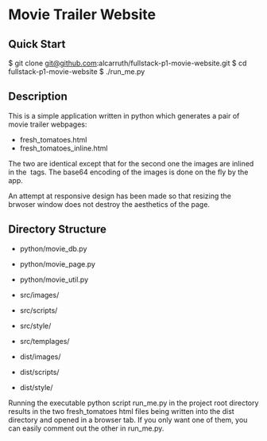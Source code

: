 

Movie Trailer Website
=====================

Quick Start
------------

 $ git clone git@github.com:alcarruth/fullstack-p1-movie-website.git
 $ cd fullstack-p1-movie-website
 $ ./run_me.py

Description 
------------

This is a simple application written in python which generates a
pair of movie trailer webpages:

 - fresh_tomatoes.html
 - fresh_tomatoes_inline.html

The two are identical except that for the second one the images
are inlined in the <img> tags.  The base64 encoding of the images
is done on the fly by the app.

An attempt at responsive design has been made so that resizing the
brwoser window does not destroy the aesthetics of the page.

Directory Structure
--------------------

 - python/movie_db.py
 - python/movie_page.py
 - python/movie_util.py

 - src/images/
 - src/scripts/
 - src/style/
 - src/templages/

 - dist/images/
 - dist/scripts/
 - dist/style/

Running the executable python script run_me.py in the project root directory 
results in the two fresh_tomatoes html files being written into the dist 
directory and opened in a browser tab.  If you only want one of them, you 
can easily comment out the other in run_me.py.

